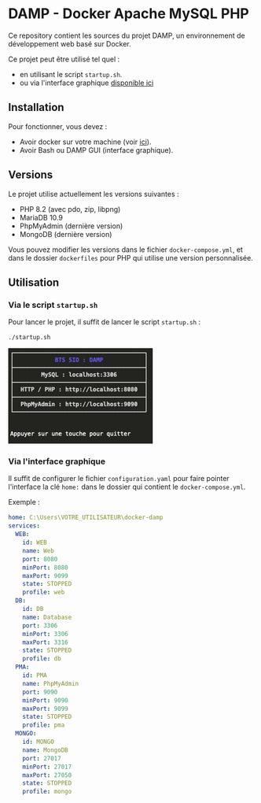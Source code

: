 # DAMP - Docker Apache MySQL PHP

Ce repository contient les sources du projet DAMP, un environnement de développement web basé sur Docker.

Ce projet peut être utilisé tel quel :

- en utilisant le script `startup.sh`.
- ou via l'interface graphique [disponible ici](https://github.com/c4software/DAMP)

## Installation

Pour fonctionner, vous devez :

- Avoir docker sur votre machine (voir [ici](https://docs.docker.com/install/)).
- Avoir Bash ou DAMP GUI (interface graphique).

## Versions

Le projet utilise actuellement les versions suivantes :

- PHP 8.2 (avec pdo, zip, libpng)
- MariaDB 10.9
- PhpMyAdmin (dernière version)
- MongoDB (dernière version)

Vous pouvez modifier les versions dans le fichier `docker-compose.yml`, et dans le dossier `dockerfiles` pour PHP qui utilise une version personnalisée.

## Utilisation

### Via le script `startup.sh`

Pour lancer le projet, il suffit de lancer le script `startup.sh` :

```bash
./startup.sh
```

![Démo DAMP](./demo.jpg)

### Via l'interface graphique

Il suffit de configurer le fichier `configuration.yaml` pour faire pointer l'interface la clé `home:` dans le dossier qui contient le `docker-compose.yml`.

Exemple :

```yaml
home: C:\Users\VOTRE_UTILISATEUR\docker-damp
services:
  WEB:
    id: WEB
    name: Web
    port: 8080
    minPort: 8080
    maxPort: 9099
    state: STOPPED
    profile: web
  DB:
    id: DB
    name: Database
    port: 3306
    minPort: 3306
    maxPort: 3316
    state: STOPPED
    profile: db
  PMA:
    id: PMA
    name: PhpMyAdmin
    port: 9090
    minPort: 9090
    maxPort: 9099
    state: STOPPED
    profile: pma
  MONGO:
    id: MONGO
    name: MongoDB
    port: 27017
    minPort: 27017
    maxPort: 27050
    state: STOPPED
    profile: mongo
```